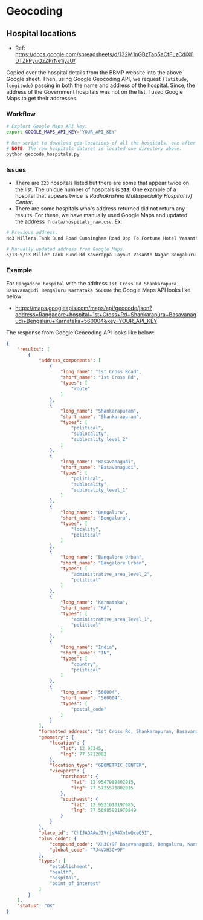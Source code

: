 # Geocoding


## Hospital locations

- Ref: https://docs.google.com/spreadsheets/d/132M1nGBzTap5aCfFLzCdiXl1DTZkPyuQzZPrNe1iyJU/

Copied over the hospital details from the BBMP website into the above Google sheet. Then, using Google Geocoding API, we request `(latitude, longitude)` passing in both the name and address of the hospital. Since, the address of the Government hospitals was not on the list, I used Google Maps to get their addresses.


### Workflow


```bash
# Explort Google Maps API key.
export GOOGLE_MAPS_API_KEY='YOUR_API_KEY'

# Run script to download geo-locations of all the hospitals, one after another.
# NOTE: The raw hospitals dataset is located one directory above.
python geocode_hospitals.py
```


### Issues

- There are `323` hospitals listed but there are some that appear twice on the list. The unique number of hospitals is __`318`__. One example of a hospital that appears twice is _Radhakrishna Multispeciality Hospital Ivf Center._
- There are some hospitals who's address returned did not return any results. For these, we have manually used Google Maps and updated the address in `data/hospitals_raw.csv`. Ex:

```bash
# Previous address.
No3 Millers Tank Bund Road Cunningham Road Opp To Fortune Hotel Vasanth Nagar Bangalore 560052

# Manually updated address from Google Maps.
5/13 5/13 Miller Tank Bund Rd Kaverappa Layout Vasanth Nagar Bengaluru Karnataka 560051
```


### Example

For `Rangadore hospital` with the address `1st Cross Rd Shankarapura Basavanagudi Bengaluru Karnataka 560004` the Google Maps API looks like below:

- https://maps.googleapis.com/maps/api/geocode/json?address=Rangadore+hospital+1st+Cross+Rd+Shankarapura+Basavanagudi+Bengaluru+Karnataka+560004&key=YOUR_API_KEY

The response from Google Geocoding API looks like below:

```json
{
    "results": [
        {
            "address_components": [
                {
                    "long_name": "1st Cross Road",
                    "short_name": "1st Cross Rd",
                    "types": [
                        "route"
                    ]
                },
                {
                    "long_name": "Shankarapuram",
                    "short_name": "Shankarapuram",
                    "types": [
                        "political",
                        "sublocality",
                        "sublocality_level_2"
                    ]
                },
                {
                    "long_name": "Basavanagudi",
                    "short_name": "Basavanagudi",
                    "types": [
                        "political",
                        "sublocality",
                        "sublocality_level_1"
                    ]
                },
                {
                    "long_name": "Bengaluru",
                    "short_name": "Bengaluru",
                    "types": [
                        "locality",
                        "political"
                    ]
                },
                {
                    "long_name": "Bangalore Urban",
                    "short_name": "Bangalore Urban",
                    "types": [
                        "administrative_area_level_2",
                        "political"
                    ]
                },
                {
                    "long_name": "Karnataka",
                    "short_name": "KA",
                    "types": [
                        "administrative_area_level_1",
                        "political"
                    ]
                },
                {
                    "long_name": "India",
                    "short_name": "IN",
                    "types": [
                        "country",
                        "political"
                    ]
                },
                {
                    "long_name": "560004",
                    "short_name": "560004",
                    "types": [
                        "postal_code"
                    ]
                }
            ],
            "formatted_address": "1st Cross Rd, Shankarapuram, Basavanagudi, Bengaluru, Karnataka 560004, India",
            "geometry": {
                "location": {
                    "lat": 12.95345,
                    "lng": 77.5712082
                },
                "location_type": "GEOMETRIC_CENTER",
                "viewport": {
                    "northeast": {
                        "lat": 12.9547989802915,
                        "lng": 77.5725571802915
                    },
                    "southwest": {
                        "lat": 12.9521010197085,
                        "lng": 77.56985921970849
                    }
                }
            },
            "place_id": "ChIJAQAAwJIVrjsR4Xn1wQxeQ5I",
            "plus_code": {
                "compound_code": "XH3C+9F Basavanagudi, Bengaluru, Karnataka, India",
                "global_code": "7J4VXH3C+9F"
            },
            "types": [
                "establishment",
                "health",
                "hospital",
                "point_of_interest"
            ]
        }
    ],
    "status": "OK"
}
```
